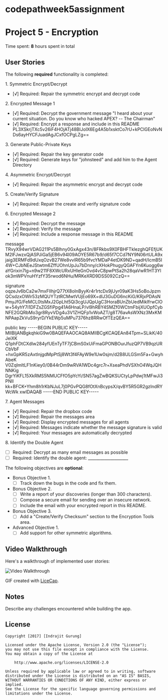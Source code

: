 # codepathweek5assignment
# Project 5 - Encryption

Time spent: **8** hours spent in total

## User Stories

The following **required** functionality is completed:

1\. Symmetric Encrypt/Decrypt
  * [√]  Required: Repair the symmetric encrypt and decrypt code

2\. Encrypted Message 1
  * [√]  Required: Decrypt the government message   "I heard about your current situation. Do you know who hacked APEX? -- The Chairman"
  * [√]  Required: Encrypt a response and include in this README
  PL3XSkrjTXc5v26iF4HOjATj48BIJolX6Eg4A5b1xsktCo7rU+kPClGEoNvNDs6ayHYCFJuadAgJCxfOCPgLZg==

3\. Generate Public-Private Keys
  * [√]  Required: Repair the key generator code
  * [√]  Required: Generate keys for "johnsteed" and add him to the Agent Directory

4\. Asymmetric Encrypt/Decrypt
  * [√]  Required: Repair the asymmetric encrypt and decrypt code

5\. Create/Verify Signature
  * [√]  Required: Repair the create and verify signature code
  
6\. Encrypted Message 2
  * [√]  Required: Decrypt the message
  * [√]  Required: Verify the message
  * [√]  Required: Include a response message in this README
  
message TRvyX94wrVDAG211Ps5Blhny0GxAgx43n/8FRkbs9X0FBHFTklezghQFEfjUKM2lFJwzxQjASPJiGa5jEB6v94I09AOYE5R67b9/d65f7CCd7NY9N06rtULA9xjaig3ERMFd9dUxqOzvB27We8vvlR65b9fvcYMDaP4etDK9ND+qadH/IcmB5I4W+CJbNEeJStwtm6ZffUOhnUpJu7bDnny/cXHokPhugyQGAFYn6Kuogg6waYGrixin7Ig+n9w211F8XWcURxUHIeGnOvd4vC8pwPtSa2h28qaVwR1HT3Ylok3mWPVnuHYzfY35rwod6NHu/MRKeXRD9DSS092CzQ==
  
signature  oqzeJv6bCa2w7mxFIlhjrQ77tX8oInByyKr4r1rtcDx9jUyr09aK3Hs5oBoJpzmQCsdzxOWIr53zMQUYTztRCMwtVUjEo69X+dIJ3GuDG6ncKiG/KRjxPDAsNPmyJfG/FeMCL0tsMxJ2GpLht5Qi3cgUJQpUgC3HoraBUnZbUedMiklfrwClOw+54yhY7i1DFZsZGSfiPpg41A6HnaLP/vl9hRBY4SMZf0WCtmFbijXUOpfCybNFE2GQRbMo3gr8RyvVDg4u3V1ZHQFp1vWoAZT/g8T76avAsWXNz3MxKMNPAapZkVuS9ryrD/YkEWp5uMPu7376hz8RRwOfTEzQEA==

public key
-----BEGIN PUBLIC KEY-----
MIIBIjANBgkqhkiG9w0BAQEFAAOCAQ8AMIIBCgKCAQEAn84Tpm+SLikK/40JeiXK
Q1phFDtCXdIw284yfUEnTyTF7jCBmS0xUiFmaGPONBOurJfuzQP7VB9qzURCbVbF
+hxGpKR5zAxtlnjgdMpPtSj8Wt3f4FAyW9e1Uw0sjm/d2B8ULGSm5Fa+GwyhAbeK
V0ZqImltLF1nKiey0/0B44rDm9wRVA1WDc4grc7r+XseaPhdVSXhO4WqJQHNNKig
DgrYiKFL15XkRMS5NMUCFfO5pYcYi/SN57agZwBQKSUCtyLpPdwj1tMFwJi3PNIl
kk+BFCK+Yhm8h1rKbNJuL7j0PGvPQG8fOtXnBcypsX/qvBY5R5GR2gzIndRYWcWk
xwIDAQAB
-----END PUBLIC KEY-----

7\. Agent Messages
  * [√]  Required: Repair the dropbox code
  * [√]  Required: Repair the messages area
  * [√]  Required: Display encrypted messages for all agents
  * [√]  Required: Messages indicate whether the message signature is valid
  * [√]  Required: Your messages are automatically decrypted

8\. Identify the Double Agent
  * [ ]  Required: Decrypt as many email messages as possible
  * [ ]  Required: Identify the double agent: ____________________

The following objectives are **optional**:

* Bonus Objective 1\.
  * [ ]  Track down the bugs in the code and fix them.

* Bonus Objective 2\.
  * [ ]  Write a report of your discoveries (longer than 300 characters).
  * [ ]  Compose a secure email for sending over an insecure network.
  * [ ]  Include the email with your encrypted report in this README.

* Bonus Objective 3\.
  * [ ]  Add a "Create/Verify Checksum" section to the Encryption Tools area.

* Advanced Objective 1\.
  * [ ]  Add support for other symmetric algorithms.

## Video Walkthrough

Here's a walkthrough of implemented user stories:

<img src='http://i.imgur.com/npTabNl.gif' title='Video Walkthrough' width='' alt='Video Walkthrough' />

GIF created with [LiceCap](http://www.cockos.com/licecap/).

## Notes

Describe any challenges encountered while building the app.

## License

    Copyright [2017] [Indrajit Gurung]

    Licensed under the Apache License, Version 2.0 (the "License");
    you may not use this file except in compliance with the License.
    You may obtain a copy of the License at

        http://www.apache.org/licenses/LICENSE-2.0

    Unless required by applicable law or agreed to in writing, software
    distributed under the License is distributed on an "AS IS" BASIS,
    WITHOUT WARRANTIES OR CONDITIONS OF ANY KIND, either express or implied.
    See the License for the specific language governing permissions and
    limitations under the License.

